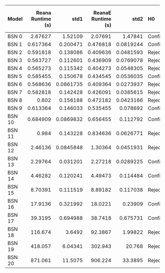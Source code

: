 | Model   |   Reana Runtime (s) |       std1 |   ReanaE Runtime (s) |       std2 | H0      | Effect Size   |   Reana Memory Usage (MB) |          std1 |   ReanaE Memory Usage (MB) |          std2 | H0      | Effect Size   |
|:--------|--------------------:|-----------:|---------------------:|-----------:|:--------|:--------------|--------------------------:|--------------:|---------------------------:|--------------:|:--------|:--------------|
| BSN 0   |            2.67627  |  1.52109   |             2.07691  |  1.47841   | Confirm | --            |                   34.623  |   0.00224594  |                    34.6379 |   0           | Reject  | Large         |
| BSN 1   |            0.617364 |  0.200471  |             0.476818 |  0.0819244 | Confirm | --            |                   35.5901 |   0           |                    31.5686 |   3.86668e-05 | Reject  | Large         |
| BSN 2   |            0.591818 |  0.138086  |             0.409636 |  0.0481593 | Reject  | Large         |                   35.5631 |   0.0212016   |                    31.5376 |   0.000332161 | Reject  | Large         |
| BSN 3   |            0.563727 |  0.112601  |             0.436909 |  0.0769078 | Reject  | Large         |                   36.6573 |   0           |                    31.6953 |   0           | Reject  | Large         |
| BSN 4   |            0.565273 |  0.115342  |             0.404273 |  0.0548305 | Reject  | Large         |                   37.6388 |   0           |                    32.6573 |   0           | Reject  | Large         |
| BSN 5   |            0.585455 |  0.150678  |             0.434545 |  0.0536035 | Confirm | --            |                   39.5712 |   0.0105476   |                    32.6795 |   0.00224594  | Reject  | Large         |
| BSN 6   |            0.568636 |  0.0861735 |             0.409364 |  0.0273937 | Reject  | Large         |                   41.6174 |   0           |                    33.6233 |   0           | Reject  | Large         |
| BSN 7   |            0.582818 |  0.142428  |             0.426091 |  0.0385615 | Reject  | Large         |                   41.6174 |   0           |                    34.606  |   0.00224594  | Reject  | Large         |
| BSN 8   |            0.602    |  0.156188  |             0.472182 |  0.0423166 | Reject  | Large         |                   41.6174 |   0           |                    35.5615 |   0.0112761   | Reject  | Large         |
| BSN 9   |            0.613364 |  0.146033  |             0.535455 |  0.078692  | Confirm | --            |                   44.6573 |   0           |                    38.5775 |   0           | Reject  | Large         |
| BSN 10  |            0.684909 |  0.0869832 |             0.656455 |  0.112792  | Confirm | --            |                   49.6174 |   0           |                    43.5375 |   0           | Reject  | Large         |
| BSN 11  |            0.984    |  0.143228  |             0.834636 |  0.0626771 | Reject  | Large         |                   27.5532 |   0.000642611 |                    28.6582 |   0.000197543 | Reject  | Large         |
| BSN 12  |            2.46136  |  0.0845848 |             1.30364  |  0.0451931 | Reject  | Large         |                   27.5376 |   0.000360841 |                    35.1275 |   0.00454644  | Reject  | Large         |
| BSN 13  |            2.29764  |  0.031201  |             2.27218  |  0.0289225 | Confirm | --            |                   47.0367 |   0.0668994   |                    40.9429 |   0.0605919   | Reject  | Large         |
| BSN 14  |            4.46282  |  0.120241  |             4.49473  |  0.114484  | Confirm | --            |                   86.5724 |   0.728516    |                    76.9052 |   0.886814    | Reject  | Large         |
| BSN 15  |            8.70391  |  0.111519  |             8.89182  |  0.117038  | Reject  | Large         |                  269.472  |   4.07488     |                   212.003  |   1.09633     | Reject  | Large         |
| BSN 16  |           17.9136   |  0.321992  |            18.0221   |  0.23909   | Confirm | --            |                  608.17   |  11.4641      |                   550.911  |   5.77485     | Reject  | Large         |
| BSN 17  |           39.3195   |  0.694988  |            38.7418   |  0.675731  | Confirm | --            |                  294.398  |  12.6834      |                   452.247  |  81.5024      | Reject  | Large         |
| BSN 18  |          116.674    |  3.6492    |            92.3867   |  1.99822   | Reject  | Large         |                 1224.18   | 325.127       |                   702.83   | 135.953       | Reject  | Large         |
| BSN 19  |          418.057    |  6.04341   |           302.943    | 20.768     | Reject  | Large         |                 2469.7    | 149.829       |                  1974.24   | 431.227       | Reject  | Medium        |
| BSN 20  |          871.061    | 11.5075    |           906.224    | 33.3895    | Reject  | Large         |                 4735.15   | 167.443       |                  4759.33   | 188.421       | Confirm | --            |